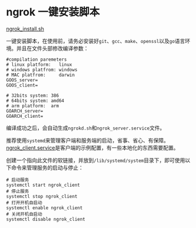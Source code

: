 # ngrok 一键安装脚本

[ngrok_install.sh](ngrok_install.sh)

一键安装脚本，在使用前，请务必安装好`git`、`gcc`、`make`、`openssl`以及`go`语言环境。并且在文件头部修改编译参数：

```shell
#compilation paremeters
# linux platform:   linux
# windows platfrom: windows
# MAC platfrom:     darwin
GOOS_server=
GOOS_client=

# 32bits system: 386
# 64bits system: amd64
# arm platform:  arm
GOARCH_server=
GOARCH_client=
```

编译成功之后，会自动生成`ngrokd.sh`和`ngrok_server.service`文件。

推荐使用`systemd`来管理客户端和服务端的启动，省事、省心、有保障。[ngrok_client.service](ngrok_client.service)是客户端的示例配置，有一些本地化的东西需要配置。

创建一个指向此文件的软链接，并放到`/lib/systemd/system`目录下，即可使用以下命令来管理服务的启动与停止：
```shell
# 启动服务
systemctl start ngrok_client
# 停止服务
systemctl stop ngrok_client
# 打开开机自启动
systemctl enable ngrok_client
# 关闭开机自启动
systemctl disable ngrok_client
```
